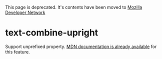 This page is deprecated. It's contents have been moved to [Mozilla Developer Network](https://developer.mozilla.org/en-US/)

# text-combine-upright

Support unprefixed property. [MDN documentation is already available](https://developer.mozilla.org/en-US/docs/Web/CSS/text-combine-upright) for this feature.
